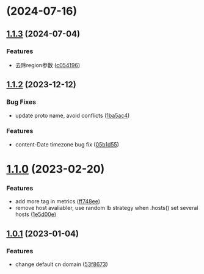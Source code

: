 # [](/byteair/volcengine-sdk-go-rec/compare/v1.1.3...v) (2024-07-16)



## [1.1.3](/byteair/volcengine-sdk-go-rec/compare/v1.1.2...v1.1.3) (2024-07-04)


### Features

* 去除region参数 ([c054196](/byteair/volcengine-sdk-go-rec/commits/c054196e2325fc071b992b7072d041da8de2b25a))



## [1.1.2](/byteair/volcengine-sdk-go-rec/compare/v1.1.1...v1.1.2) (2023-12-12)


### Bug Fixes

* update proto name, avoid conflicts ([1ba5ac4](/byteair/volcengine-sdk-go-rec/commits/1ba5ac4c1cb56aebe7f784234781c06789e74f06))


### Features

* content-Date timezone bug fix ([05b1d55](/byteair/volcengine-sdk-go-rec/commits/05b1d55c164aa22080b93cdbf0aa3ce0f2656d6e))



# [1.1.0](/byteair/volcengine-sdk-go-rec/compare/v1.0.1...v1.1.0) (2023-02-20)


### Features

* add more tag in metrics ([ff748ee](/byteair/volcengine-sdk-go-rec/commits/ff748ee19a19a011ba2efb3beec7b8a50b9e1e16))
* remove host avaliabler, use random lb strategy when .hosts() set several hosts ([1e5d00e](/byteair/volcengine-sdk-go-rec/commits/1e5d00eaecdc27101482356c1d0991d71bc99e25))



## [1.0.1](/byteair/volcengine-sdk-go-rec/compare/53f86730e79fe0565e0145724526ad818c778c9b...v1.0.1) (2023-01-04)


### Features

* change default cn domain ([53f8673](/byteair/volcengine-sdk-go-rec/commits/53f86730e79fe0565e0145724526ad818c778c9b))



